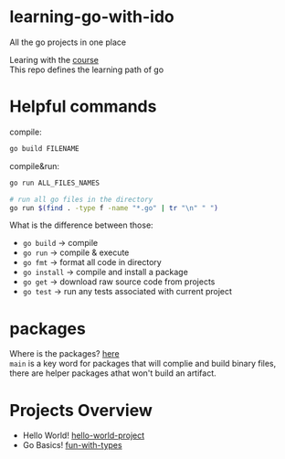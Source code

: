 # learning-go-with-ido
All the go projects in one place            

Learing with the [course](https://www.udemy.com/course/go-the-complete-developers-guide/)               
This repo defines the learning path of go               

# Helpful commands
compile:
```bash
go build FILENAME
```
compile&run:
```bash
go run ALL_FILES_NAMES
```
```bash
# run all go files in the directory
go run $(find . -type f -name "*.go" | tr "\n" " ")

```
What is the difference between those:          
* `go build` -> compile          
* `go run` -> compile & execute             
* `go fmt` -> format all code in directory              
* `go install` -> compile and install a package          
* `go get` -> download raw source code from projects        
* `go test` -> run any tests associated with current project        

# packages
Where is the packages? [here](https://pkg.go.dev/std)         
`main` is a key word for packages that will complie and build binary files, there are helper packages athat won't build an artifact.

# Projects Overview
* Hello World! [hello-world-project](/first-project/)              
* Go Basics! [fun-with-types](/second-project-cards/)              

